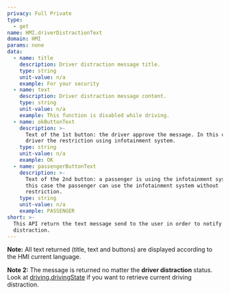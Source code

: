 ```yaml
---
privacy: Full Private
type:
  - get
name: HMI.driverDistractionText
domain: HMI
params: none
data:
  - name: title
    description: Driver distraction message title.
    type: string
    unit-value: n/a
    example: For your security
  - name: text
    description: Driver distraction message content.
    type: string
    unit-value: n/a
    example: This function is disabled while driving.
  - name: okButtonText
    description: >-
      Text of the 1st button: the driver approve the message. In this case the
      driver the restriction using infotainment system.
    type: string
    unit-value: n/a
    example: OK
  - name: passengerButtonText
    description: >-
      Text of the 2nd button: a passenger is using the infotainment system. In
      this case the passenger can use the infotainment system without
      restriction.
    type: string
    unit-value: n/a
    example: PASSENGER
short: >-
  This API return the text message send to the user in order to notify driver
  distraction.
---
```


**Note:** All text returned (title, text and buttons) are displayed according to the HMI current language.

**Note 2:** The message is returned no matter the **driver distraction** status. Look at [driving.drivingState]({{site.baseurl}}/webportal/v2/reference/list/#api-driving-drivingState) if you want to retrieve current driving distraction.

